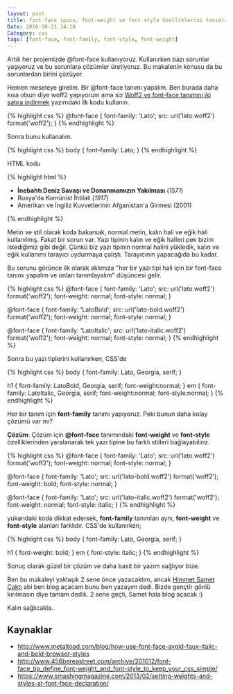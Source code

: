 ```yaml
---
layout: post
title: font-face ipucu, font-weight ve font-style özelliklerini tanımlamak
Date: 2016-10-21 14:10
Category: css
tags: [font-face, font-family, font-style, font-weight]
---
```


Artık her projemizde @font-face kullanıyoruz. Kullanırken bazı sorunlar yaşıyoruz ve bu sorunlara çözümler üretiyoruz. Bu makalenin konusu da bu sorunlardan birini çözüyor. 

Hemen meseleye girelim. Bir @font-face tanımı yapalım. Ben burada daha kısa olsun diye woff2 yapıyorum ama siz [Woff2 ve font-face tanımını iki satıra indirmek](https://fatihhayrioglu.com/woff2-ve-font-face-tanimini-iki-satira-indirmek/) yazımdaki ilk kodu kullanın.

{% highlight css %}
@font-face {
  font-family: 'Lato';
  src: url('lato.woff2') format('woff2');
}
{% endhighlight %}

Sonra bunu kullanalım. 

{% highlight css %}
body {
  font-family: Lato;
}
{% endhighlight %}

HTML kodu 

{% highlight html %}
<ul>
  <li><strong>İnebahtı Deniz Savaşı ve Donanmamızın Yakılması</strong> (<em>1571</em>)</li>
  <li>Rusya'da Komünist İhtilali (<em>1917</em>)</li>
  <li>Amerikan ve İngiliz Kuvvetlerinin Afganistan'a Girmesi (2001)</li>
</ul>
{% endhighlight %}

Metin ve stil olarak koda bakarsak, normal metin, kalın hali ve eğik hali kullanılmış. Fakat bir sorun var. Yazı tipinin kalın ve eğik halleri pek bizim istediğimiz gibi değil. Çünkü biz yazı tipinin normal halini yükledik, kalın ve eğik kullanımı tarayıcı uydurmaya çalıştı. Tarayıcının yapacağıda bu kadar. 

Bu sorunu görünce ilk olarak aklımıza "her bir yazı tipi hali için bir font-face tanımı yapalım ve onları tanımlayalım" düşüncesi gelir. 

{% highlight css %}
@font-face {
  font-family: 'Lato';
  src: url('lato.woff2') format('woff2');
  font-weight: normal;
  font-style: normal;
}

@font-face {
  font-family: 'LatoBold';
  src: url('lato-bold.woff2') format('woff2');
  font-weight: normal;
  font-style: normal;
}

@font-face {
  font-family: 'LatoItalic';
  src: url('lato-italic.woff2') format('woff2');
  font-weight: normal;
  font-style: normal;
}
{% endhighlight %}

Sonra bu yazı tiplerini kullanırken, CSS'de

{% highlight css %}
body { 
  font-family: Lato, Georgia, serif; 
}

h1 {
  font-family: LatoBold, Georgia, serif;
  font-weight:normal;
}
em {
  font-family: LatoItalic, Georgia, serif;
  font-weight:normal;
  font-style:normal;
}
{% endhighlight %}

Her bir tanım için **font-family** tanımı yapıyoruz.  Peki bunun daha kolay çözümü var mı?

**Çözüm**: Çözüm için **@font-face** tanımındaki **font-weight** ve **font-style** özelliklerinden yaralanarak tek yazı tipine bu farklı stilleri bağlayabiliriz.

{% highlight css %}
@font-face {
  font-family: 'Lato';
  src: url('lato.woff2') format('woff2');
  font-weight: normal;
  font-style: normal;
}

@font-face {
  font-family: 'Lato';
  src: url('lato-bold.woff2') format('woff2');
  font-weight: bold;
  font-style: normal;
}

@font-face {
  font-family: 'Lato';
  src: url('lato-italic.woff2') format('woff2');
  font-weight: normal;
  font-style: italic;
}
{% endhighlight %}

yukarıdaki koda dikkat edersek, **font-family** tanımları aynı, **font-weight** ve **font-style** alanları farklıdır. CSS'de kullanırken;

{% highlight css %}
body { 
  font-family: Lato, Georgia, serif; 
}

h1 {
  font-weight: bold;
}
em {
  font-style: italic;
}
{% endhighlight %}

Sonuç olarak güzel bir çözüm ve daha basit bir yazım sağlıyor bize. 

Ben bu makaleyi yaklaşık 2 sene önce yazacaktım, ancak [Himmet Samet Çaktı](https://twitter.com/himmetsamet) abi ben blog açacam bunu ben yazayım dedi. Bizde gençtir gönlü kırılmasın diye tamam dedik. 2 sene geçti, Samet hala blog açacak :)

Kalın sağlıcakla.


## Kaynaklar

 - http://www.metaltoad.com/blog/how-use-font-face-avoid-faux-italic-and-bold-browser-styles
 - http://www.456bereastreet.com/archive/201012/font-face_tip_define_font-weight_and_font-style_to_keep_your_css_simple/
 - https://www.smashingmagazine.com/2013/02/setting-weights-and-styles-at-font-face-declaration/